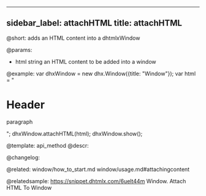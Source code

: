 
---
sidebar_label: attachHTML
title: attachHTML
---          

@short: adds an HTML content into a dhtmlxWindow


@params:
- html		string		an HTML content to be added into a window



@example:
var dhxWindow = new dhx.Window({title: "Window"});
var html = "<h1>Header</h1><p>paragraph</p>";
dhxWindow.attachHTML(html);
dhxWindow.show();


@template: api_method
@descr:





@changelog:

@related: window/how_to_start.md
window/usage.md#attachingcontent

@relatedsample:
https://snippet.dhtmlx.com/6uelt44m	Window. Attach HTML To Window